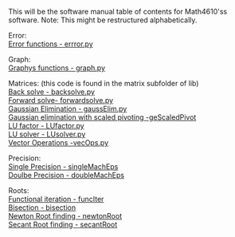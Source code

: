 This will be the software manual table of contents for Math4610'ss software.  Note: This might be restructured alphabetically. 

 Error:    
  [Error functions - errror.py](https://github.com/rj-may/math4610/blob/main/software_manual/error.md)
  
 Graph:   
  [Graphys functions - graph.py](https://github.com/rj-may/math4610/blob/main/software_manual/graph.md)
  
  Matrices:   (this code is found in the matrix subfolder of lib)        
   [Back solve - backsolve.py](https://github.com/rj-may/math4610/blob/main/software_manual/backSolve.md)  
   [Forward solve- forwardsolve.py](https://github.com/rj-may/math4610/blob/main/software_manual/LUsolver.md)      
    [Gaussian Elimination - gaussElim.py](https://github.com/rj-may/math4610/blob/main/software_manual/gaussElim.md)     
   [Gaussian elimination with scaled pivoting -geScaledPivot](https://github.com/rj-may/math4610/blob/main/software_manual/gaussElimScaledPivot.md)    
   [LU factor - LUfactor.py](https://github.com/rj-may/math4610/blob/main/software_manual/LUfactor.md)    
   [LU solver - LUsolver.py](https://github.com/rj-may/math4610/blob/main/software_manual/LUsolver.md)  
    [Vector Operations -vecOps.py](https://github.com/rj-may/math4610/blob/main/software_manual/vectorOperations.md)
   

Precision:  
  [Single Precision - singleMachEps](https://github.com/rj-may/math4610/blob/main/software_manual/singleMachEps.md)   
  [Doulbe Precision - doubleMachEps](https://github.com/rj-may/math4610/blob/main/software_manual/doubleMachEps.md)
  

  
 Roots:     
  [Functional iteration - funcIter](https://github.com/rj-may/math4610/blob/main/software_manual/funcIter.md)   
  [Bisection - bisection](https://github.com/rj-may/math4610/blob/main/software_manual/bisection.md)   
  [Newton Root finding - newtonRoot](https://github.com/rj-may/math4610/blob/main/software_manual/newtonRoot.md)  
  [Secant Root finding - secantRoot](https://github.com/rj-may/math4610/blob/main/software_manual/secantRoot.md)  
 
  
